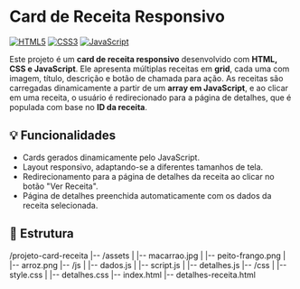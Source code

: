 # Card de Receita Responsivo

[![HTML5](https://img.shields.io/badge/HTML5-E34F26?style=for-the-badge\&logo=html5\&logoColor=white)]()
[![CSS3](https://img.shields.io/badge/CSS3-1572B6?style=for-the-badge\&logo=css3\&logoColor=white)]()
[![JavaScript](https://img.shields.io/badge/JavaScript-F7DF1E?style=for-the-badge\&logo=javascript\&logoColor=black)]()

Este projeto é um **card de receita responsivo** desenvolvido com **HTML, CSS e JavaScript**.
Ele apresenta múltiplas receitas em **grid**, cada uma com imagem, título, descrição e botão de chamada para ação.
As receitas são carregadas dinamicamente a partir de um **array em JavaScript**, e ao clicar em uma receita, o usuário é redirecionado para a página de detalhes, que é populada com base no **ID da receita**.

## 💡 Funcionalidades

* Cards gerados dinamicamente pelo JavaScript.
* Layout responsivo, adaptando-se a diferentes tamanhos de tela.
* Redirecionamento para a página de detalhes da receita ao clicar no botão "Ver Receita".
* Página de detalhes preenchida automaticamente com os dados da receita selecionada.

## 📂 Estrutura

/projeto-card-receita 
|-- /assets
|   |-- macarrao.jpg
|   |-- peito-frango.png
|   |-- arroz.png
|-- /js
|   |-- dados.js
|   |-- script.js
|   |-- detalhes.js
|-- /css
|   |-- style.css
|   |-- detalhes.css
|-- index.html
|-- detalhes-receita.html
